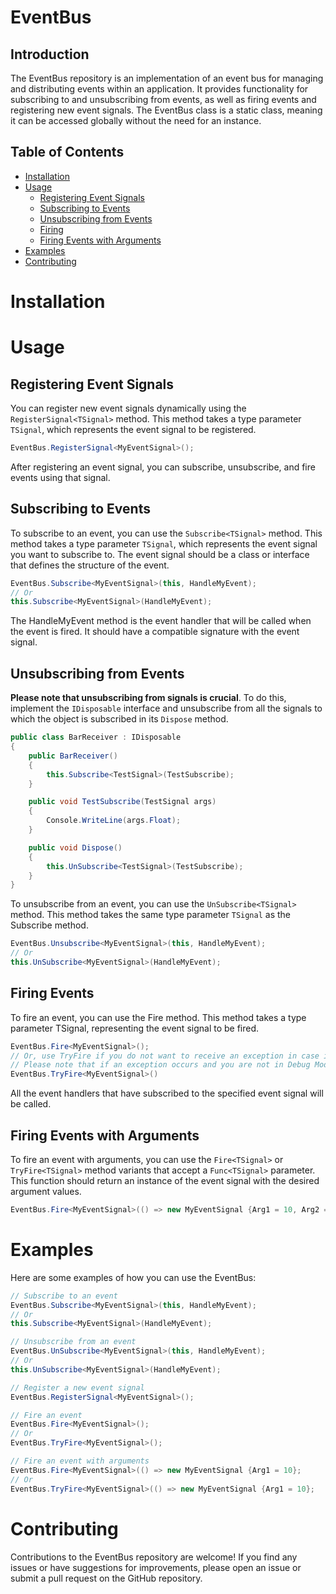 # EventBus
## Introduction
The EventBus repository is an implementation of an event bus for managing and distributing events within an application. It provides functionality for subscribing to and unsubscribing from events, as well as firing events and registering new event signals. The EventBus class is a static class, meaning it can be accessed globally without the need for an instance.
## Table of Contents
- [Installation](#installation)
- [Usage](#usage)
    - [Registering Event Signals](#registering)
    - [Subscribing to Events](#subscribing)
    - [Unsubscribing from Events](#unsubscribing)
    - [Firing](#firing)
    - [Firing Events with Arguments](#firingwitharguments)
- [Examples](#examples)
- [Contributing](#contributing)

# <a id="installation"/> Installation

# <a id="usage"/> Usage
## <a id="registering"> Registering Event Signals
You can register new event signals dynamically using the `RegisterSignal<TSignal>` method. This method takes a type parameter `TSignal`, which represents the event signal to be registered.
```c#
EventBus.RegisterSignal<MyEventSignal>();
```
After registering an event signal, you can subscribe, unsubscribe, and fire events using that signal.
## <a id="subscribing"> Subscribing to Events
To subscribe to an event, you can use the `Subscribe<TSignal>` method. This method takes a type parameter `TSignal`, which represents the event signal you want to subscribe to. The event signal should be a class or interface that defines the structure of the event.
```c#
EventBus.Subscribe<MyEventSignal>(this, HandleMyEvent);
// Or
this.Subscribe<MyEventSignal>(HandleMyEvent);
```
The HandleMyEvent method is the event handler that will be called when the event is fired. It should have a compatible signature with the event signal.
## <a id="unsubscribing"> Unsubscribing from Events
**Please note that unsubscribing from signals is crucial**. To do this, implement the `IDisposable` interface and unsubscribe from all the signals to which the object is subscribed in its `Dispose` method.
```c#
public class BarReceiver : IDisposable
{
    public BarReceiver()
    {
        this.Subscribe<TestSignal>(TestSubscribe);
    }

    public void TestSubscribe(TestSignal args)
    {
        Console.WriteLine(args.Float);
    }

    public void Dispose()
    {
        this.UnSubscribe<TestSignal>(TestSubscribe);
    }
}
```

To unsubscribe from an event, you can use the `UnSubscribe<TSignal>` method. This method takes the same type parameter `TSignal` as the Subscribe method.
```c#
EventBus.Unsubscribe<MyEventSignal>(this, HandleMyEvent);
// Or
this.UnSubscribe<MyEventSignal>(HandleMyEvent);
```
## <a id="firing"> Firing Events
To fire an event, you can use the Fire<TSignal> method. This method takes a type parameter TSignal, representing the event signal to be fired.
```c#
EventBus.Fire<MyEventSignal>();
// Or, use TryFire if you do not want to receive an exception in case it occurs.
// Please note that if an exception occurs and you are not in Debug Mode, you will not be able to know about it.
EventBus.TryFire<MyEventSignal>()
```
All the event handlers that have subscribed to the specified event signal will be called.
## <a id="firingwitharguments"/> Firing Events with Arguments
To fire an event with arguments, you can use the `Fire<TSignal>` or `TryFire<TSignal>` method variants that accept a `Func<TSignal>` parameter. This function should return an instance of the event signal with the desired argument values.
```c#
EventBus.Fire<MyEventSignal>(() => new MyEventSignal {Arg1 = 10, Arg2 = string.Empty});
```
# <a id="examples"/> Examples
Here are some examples of how you can use the EventBus:
```c#
// Subscribe to an event
EventBus.Subscribe<MyEventSignal>(this, HandleMyEvent);
// Or
this.Subscribe<MyEventSignal>(HandleMyEvent);

// Unsubscribe from an event
EventBus.UnSubscribe<MyEventSignal>(this, HandleMyEvent);
// Or
this.UnSubscribe<MyEventSignal>(HandleMyEvent);

// Register a new event signal
EventBus.RegisterSignal<MyEventSignal>();

// Fire an event
EventBus.Fire<MyEventSignal>();
// Or
EventBus.TryFire<MyEventSignal>();

// Fire an event with arguments
EventBus.Fire<MyEventSignal>(() => new MyEventSignal {Arg1 = 10};
// Or
EventBus.TryFire<MyEventSignal>(() => new MyEventSignal {Arg1 = 10};
```
# <a id="contributing"> Contributing
Contributions to the EventBus repository are welcome! If you find any issues or have suggestions for improvements, please open an issue or submit a pull request on the GitHub repository.

